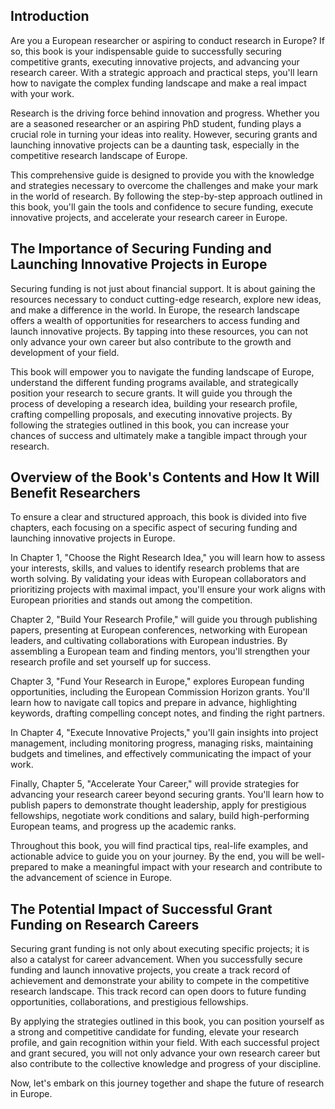 ## Introduction
Are you a European researcher or aspiring to conduct research in Europe? If so, this book is your indispensable guide to successfully securing competitive grants, executing innovative projects, and advancing your research career. With a strategic approach and practical steps, you'll learn how to navigate the complex funding landscape and make a real impact with your work.

Research is the driving force behind innovation and progress. Whether you are a seasoned researcher or an aspiring PhD student, funding plays a crucial role in turning your ideas into reality. However, securing grants and launching innovative projects can be a daunting task, especially in the competitive research landscape of Europe.

This comprehensive guide is designed to provide you with the knowledge and strategies necessary to overcome the challenges and make your mark in the world of research. By following the step-by-step approach outlined in this book, you'll gain the tools and confidence to secure funding, execute innovative projects, and accelerate your research career in Europe.

## The Importance of Securing Funding and Launching Innovative Projects in Europe
Securing funding is not just about financial support. It is about gaining the resources necessary to conduct cutting-edge research, explore new ideas, and make a difference in the world. In Europe, the research landscape offers a wealth of opportunities for researchers to access funding and launch innovative projects. By tapping into these resources, you can not only advance your own career but also contribute to the growth and development of your field.

This book will empower you to navigate the funding landscape of Europe, understand the different funding programs available, and strategically position your research to secure grants. It will guide you through the process of developing a research idea, building your research profile, crafting compelling proposals, and executing innovative projects. By following the strategies outlined in this book, you can increase your chances of success and ultimately make a tangible impact through your research.

## Overview of the Book's Contents and How It Will Benefit Researchers
To ensure a clear and structured approach, this book is divided into five chapters, each focusing on a specific aspect of securing funding and launching innovative projects in Europe.

In Chapter 1, "Choose the Right Research Idea," you will learn how to assess your interests, skills, and values to identify research problems that are worth solving. By validating your ideas with European collaborators and prioritizing projects with maximal impact, you'll ensure your work aligns with European priorities and stands out among the competition.

Chapter 2, "Build Your Research Profile," will guide you through publishing papers, presenting at European conferences, networking with European leaders, and cultivating collaborations with European industries. By assembling a European team and finding mentors, you'll strengthen your research profile and set yourself up for success.

Chapter 3, "Fund Your Research in Europe," explores European funding opportunities, including the European Commission Horizon grants. You'll learn how to navigate call topics and prepare in advance, highlighting keywords, drafting compelling concept notes, and finding the right partners.

In Chapter 4, "Execute Innovative Projects," you'll gain insights into project management, including monitoring progress, managing risks, maintaining budgets and timelines, and effectively communicating the impact of your work.

Finally, Chapter 5, "Accelerate Your Career," will provide strategies for advancing your research career beyond securing grants. You'll learn how to publish papers to demonstrate thought leadership, apply for prestigious fellowships, negotiate work conditions and salary, build high-performing European teams, and progress up the academic ranks.

Throughout this book, you will find practical tips, real-life examples, and actionable advice to guide you on your journey. By the end, you will be well-prepared to make a meaningful impact with your research and contribute to the advancement of science in Europe.

## The Potential Impact of Successful Grant Funding on Research Careers
Securing grant funding is not only about executing specific projects; it is also a catalyst for career advancement. When you successfully secure funding and launch innovative projects, you create a track record of achievement and demonstrate your ability to compete in the competitive research landscape. This track record can open doors to future funding opportunities, collaborations, and prestigious fellowships.

By applying the strategies outlined in this book, you can position yourself as a strong and competitive candidate for funding, elevate your research profile, and gain recognition within your field. With each successful project and grant secured, you will not only advance your own research career but also contribute to the collective knowledge and progress of your discipline.

Now, let's embark on this journey together and shape the future of research in Europe.